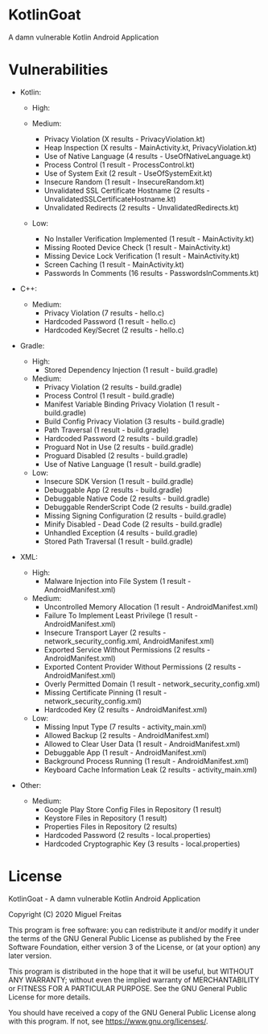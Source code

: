 # KotlinGoat

A damn vulnerable Kotlin Android Application

# Vulnerabilities

- Kotlin:
    - High:

    - Medium:
        - Privacy Violation (X results - PrivacyViolation.kt)
        - Heap Inspection (X results - MainActivity.kt, PrivacyViolation.kt)
        - Use of Native Language (4 results - UseOfNativeLanguage.kt)
        - Process Control (1 result - ProcessControl.kt)
        - Use of System Exit (2 result - UseOfSystemExit.kt)
        - Insecure Random (1 result - InsecureRandom.kt)
        - Unvalidated SSL Certificate Hostname (2 results - UnvalidatedSSLCertificateHostname.kt)
        - Unvalidated Redirects (2 results - UnvalidatedRedirects.kt)
    - Low:
        - No Installer Verification Implemented (1 result - MainActivity.kt)
        - Missing Rooted Device Check (1 result - MainActivity.kt)
        - Missing Device Lock Verification (1 result - MainActivity.kt)
        - Screen Caching (1 result - MainActivity.kt)
        - Passwords In Comments (16 results - PasswordsInComments.kt)
        
- C++:
    - Medium:
        - Privacy Violation (7 results - hello.c)
        - Hardcoded Password (1 result - hello.c)
        - Hardcoded Key/Secret (2 results - hello.c)
        
- Gradle:
    - High:
        - Stored Dependency Injection (1 result - build.gradle)
    - Medium:
        - Privacy Violation (2 results - build.gradle)
        - Process Control (1 result - build.gradle)
        - Manifest Variable Binding Privacy Violation (1 result - build.gradle)
        - Build Config Privacy Violation (3 results - build.gradle)
        - Path Traversal (1 result - build.gradle)
        - Hardcoded Password (2 results - build.gradle)
        - Proguard Not in Use (2 results - build.gradle)
        - Proguard Disabled (2 results - build.gradle)
        - Use of Native Language (1 result - build.gradle)
    - Low:
        - Insecure SDK Version (1 result - build.gradle)
        - Debuggable App (2 results - build.gradle)
        - Debuggable Native Code (2 results - build.gradle)
        - Debuggable RenderScript Code (2 results - build.gradle)
        - Missing Signing Configuration (2 results - build.gradle)
        - Minify Disabled - Dead Code (2 results - build.gradle)
        - Unhandled Exception (4 results - build.gradle)
        - Stored Path Traversal (1 result - build.gradle)
        
- XML:
    - High:
        - Malware Injection into File System (1 result - AndroidManifest.xml)
    - Medium:
        - Uncontrolled Memory Allocation (1 result - AndroidManifest.xml)
        - Failure To Implement Least Privilege (1 result - AndroidManifest.xml)
        - Insecure Transport Layer (2 results - network_security_config.xml, AndroidManifest.xml)
        - Exported Service Without Permissions (2 results - AndroidManifest.xml)
        - Exported Content Provider Without Permissions (2 results - AndroidManifest.xml)
        - Overly Permitted Domain (1 result - network_security_config.xml)
        - Missing Certificate Pinning (1 result - network_security_config.xml)
        - Hardcoded Key (2 results - AndroidManifest.xml)
    - Low:
        - Missing Input Type (7 results - activity_main.xml)
        - Allowed Backup (2 results - AndroidManifest.xml)
        - Allowed to Clear User Data (1 result - AndroidManifest.xml)
        - Debuggable App (1 result - AndroidManifest.xml)
        - Background Process Running (1 result - AndroidManifest.xml)
        - Keyboard Cache Information Leak (2 results - activity_main.xml)
        
- Other:
    - Medium:
        - Google Play Store Config Files in Repository (1 result)
        - Keystore Files in Repository (1 result)
        - Properties Files in Repository (2 results)
        - Hardcoded Password (2 results - local.properties)
        - Hardcoded Cryptographic Key (3 results - local.properties)


# License

KotlinGoat - A damn vulnerable Kotlin Android Application

Copyright (C) 2020 Miguel Freitas

This program is free software: you can redistribute it and/or modify it under the terms of the GNU General Public License as published by the Free Software Foundation, either version 3 of the License, or (at your option) any later version.

This program is distributed in the hope that it will be useful, but WITHOUT ANY WARRANTY; without even the implied warranty of MERCHANTABILITY or FITNESS FOR A PARTICULAR PURPOSE. See the GNU General Public License for more details.

You should have received a copy of the GNU General Public License along with this program. If not, see https://www.gnu.org/licenses/.
